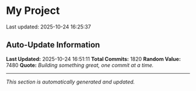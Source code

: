 # My Project


Last updated: 2025-10-24 16:25:37



































































































































































































































































































































































































































































































































































































































































































































































































































































































































































































































































































































































































































































































































































































































































































































































































































































































































































































































































































































































































































































































































































































































































































## Auto-Update Information

**Last Updated:** 2025-10-24 16:51:11
**Total Commits:** 1820
**Random Value:** 7480
**Quote:** _Building something great, one commit at a time._

---
_This section is automatically generated and updated._